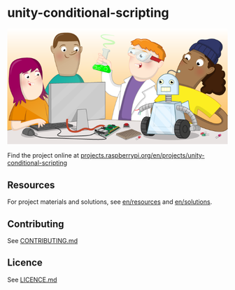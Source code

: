 # unity-conditional-scripting

![unity-conditional-scripting](banner.png)

Find the project online at [projects.raspberrypi.org/en/projects/unity-conditional-scripting](https://projects.raspberrypi.org/en/projects/unity-conditional-scripting)

## Resources
For project materials and solutions, see [en/resources](https://github.com/raspberrypilearning/unity-conditional-scripting/tree/master/en/resources) and [en/solutions](https://github.com/raspberrypilearning/unity-conditional-scripting/tree/master/en/solutions).

## Contributing
See [CONTRIBUTING.md](CONTRIBUTING.md)

## Licence
 See [LICENCE.md](LICENCE.md)